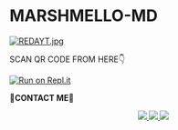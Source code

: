 # MARSHMELLO-MD
[![REDAYT.jpg](https://i.postimg.cc/Z5Hsr0wV/REDAYT.jpg)](https://postimg.cc/9D4B2X57)



SCAN QR CODE FROM HERE👇

[![Run on Repl.it](https://repl.it/badge/github/quiec/whatsAlfa)](https://replit.com/@thamidudeshan/MARSHMELLO-MD-QR-CODE?v=1#)








<b>🎀CONTACT ME🥰
<p align="center">
<a href="https://wa.me/94769285793"><img src="https://img.shields.io/badge/Contact REDA-25D366?style=for-the-badge&logo=whatsapp&logoColor=white" />
<a href="https://chat.whatsapp.com/Gvbjt23lqZs3qlgXpnMH1g"><img src="https://img.shields.io/badge/Join Official GC-25D366?style=for-the-badge&logo=whatsapp&logoColor=white" />
<a href="https://youtube.com/c/REDAFF_0WYRyO3A"><img src="https://img.shields.io/badge/Subscribe Xeon-ff0000?style=for-the-badge&logo=youtube&logoColor=ff000000&link=https://www.youtube.com/c/REDAFF" /><br>
</p>
